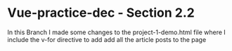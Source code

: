 # Vue-practice-dec - Section 2.2
In this Branch I made some changes to the project-1-demo.html file where I include the v-for directive to add add all the article posts to the page
